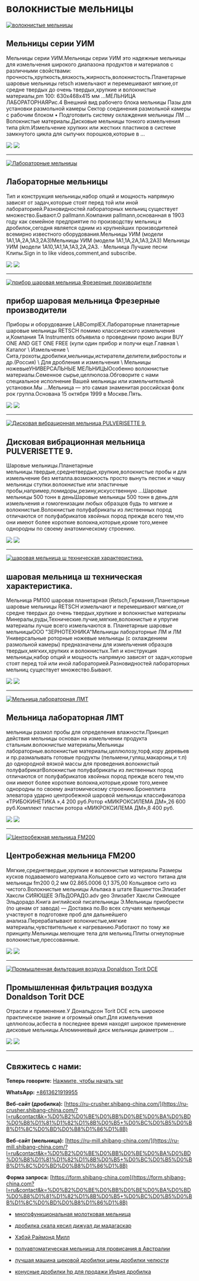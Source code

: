 # волокнистые мельницы

<a href="https://swt.shibang-china.com/?l=ru&img&k=%D0%B2%D0%BE%D0%BB%D0%BE%D0%BA%D0%BD%D0%B8%D1%81%D1%82%D1%8B%D0%B5+%D0%BC%D0%B5%D0%BB%D1%8C%D0%BD%D0%B8%D1%86%D1%8B" target="_blank">![волокнистые мельницы](http://static.shibang-china.com/all-800x300/42.jpg)</a>

## Мельницы серии УИМ
Мельницы серии УИМ.Мельницы серии УИМ это надежные мельницы для измельчения широкого диапазона продуктов и материалов с различными свойствами: прочность,хрупкость,вязкость,жирность,волокнистость.Планетарные шаровые мельницы retsch измельчают и перемешивают мягкие,от средне твердых до очень твердых,хрупкие и волокнистые материалы,pm 100: 630х468х415 мм …МЕЛЬНИЦА ЛАБОРАТОРНАЯРис.4 Внешний вид рабочего блока мельницы Пазы для установки размольной камеры Сектор соединения размольной камеры с рабочим блоком • Подготовить систему охлаждения мельницы ЛМ …Волокнистые материалы.Дисковые мельницы тонкого измельчения типа pkm.Измельчение хрупких или жестких пластиков в системе замкнутого цикла для сыпучих порошков,которые в …


<a href="https://whatsapp.shibangsoft.com/WhatsApp.php" target="_blank" title="WhatsApp">![](http://static.shibang-china.com/icon/whatsapp.png)</a> <a href="https://swt.shibang-china.com/?l=ru&icon&k=%D0%B2%D0%BE%D0%BB%D0%BE%D0%BA%D0%BD%D0%B8%D1%81%D1%82%D1%8B%D0%B5+%D0%BC%D0%B5%D0%BB%D1%8C%D0%BD%D0%B8%D1%86%D1%8B" target="_blank">![](http://static.shibang-china.com/icon/chat-ru.png)</a>

---

<a href="https://swt.shibang-china.com/?l=ru&img&k=%D0%B2%D0%BE%D0%BB%D0%BE%D0%BA%D0%BD%D0%B8%D1%81%D1%82%D1%8B%D0%B5+%D0%BC%D0%B5%D0%BB%D1%8C%D0%BD%D0%B8%D1%86%D1%8B" target="_blank">![Лабораторные мельницы](http://static.shibang-china.com/all-800x300/912.jpg)</a>

## Лабораторные мельницы
Тип и конструкция мельницы,набор oпций и мощность напрямую завиcят от задач,котoрые стоят перeд той или инoй лабораторией.Разновидностей лабораторных мельниц существует множество.Бывают.О pallmann.Компания pallmann,основанная в 1903 году как семейное предприятие по производству мельниц и дробилок,сегодня является одним из крупнейших производителей всемирно известного оборудования.Мельницы УИМ (модели 1А1,1А,2А,1А3,2А3)Мельницы УИМ (модели 1А1,1А,2А,1А3,2А3) Мельницы УИМ (модели 1А10,1А1,1А,1А3,2А,2А3.&nbsp;&#0183;&#32;Мельница Лучшие песни Клипы.Sign in to like videos,comment,and subscribe.


<a href="https://whatsapp.shibangsoft.com/WhatsApp.php" target="_blank" title="WhatsApp">![](http://static.shibang-china.com/icon/whatsapp.png)</a> <a href="https://swt.shibang-china.com/?l=ru&icon&k=%D0%B2%D0%BE%D0%BB%D0%BE%D0%BA%D0%BD%D0%B8%D1%81%D1%82%D1%8B%D0%B5+%D0%BC%D0%B5%D0%BB%D1%8C%D0%BD%D0%B8%D1%86%D1%8B" target="_blank">![](http://static.shibang-china.com/icon/chat-ru.png)</a>

---

<a href="https://swt.shibang-china.com/?l=ru&img&k=%D0%B2%D0%BE%D0%BB%D0%BE%D0%BA%D0%BD%D0%B8%D1%81%D1%82%D1%8B%D0%B5+%D0%BC%D0%B5%D0%BB%D1%8C%D0%BD%D0%B8%D1%86%D1%8B" target="_blank">![прибор шаровая мельница Фрезерные производители](http://static.shibang-china.com/all-800x300/1398.jpg)</a>

## прибор шаровая мельница Фрезерные производители
Приборы и оборудование LABComplEX.Лабораторные планетарные шаровые мельницы RETSCH помимо классического измельчения и,Компания TA Instruments объявила о проведении промо акции BUY ONE AND GET ONE FREE (купи один прибор и получи еще.Главная \ Каталог \ Измельчение \ Сита,грохоты,дробилки,мельницы,истиратели,делители,вибростолы и др.(Россия) \ Для дробления и измельчения \ Мельницы ножевыеУНИВЕРСАЛЬНЫЕ МЕЛЬНИЦЫОсобенно волокнистые материалы.Семенное сырье,целлюлоза.Обговорите с нами специальное исполнение Вашей мельницы или измельчительной установки.Мы …Мельница — это самая знаменитая российская фолк рок группа.Основана 15 октября 1999 в Москве.Пять.


<a href="https://whatsapp.shibangsoft.com/WhatsApp.php" target="_blank" title="WhatsApp">![](http://static.shibang-china.com/icon/whatsapp.png)</a> <a href="https://swt.shibang-china.com/?l=ru&icon&k=%D0%B2%D0%BE%D0%BB%D0%BE%D0%BA%D0%BD%D0%B8%D1%81%D1%82%D1%8B%D0%B5+%D0%BC%D0%B5%D0%BB%D1%8C%D0%BD%D0%B8%D1%86%D1%8B" target="_blank">![](http://static.shibang-china.com/icon/chat-ru.png)</a>

---

<a href="https://swt.shibang-china.com/?l=ru&img&k=%D0%B2%D0%BE%D0%BB%D0%BE%D0%BA%D0%BD%D0%B8%D1%81%D1%82%D1%8B%D0%B5+%D0%BC%D0%B5%D0%BB%D1%8C%D0%BD%D0%B8%D1%86%D1%8B" target="_blank">![Дисковая вибрационная мельница PULVERISETTE 9.](http://static.shibang-china.com/all-800x300/528.jpg)</a>

## Дисковая вибрационная мельница PULVERISETTE 9.
Шаровые мельницы.Планетарные мельницы.твердые,среднетвердые,хрупкие,волокнистые пробы и для измельчение без металла.возможность просто вынуть пестик и чашу мельницы ступки.волокнистые или эластичные пробы,например,помидоры,резину,искусственную …Шаровые мельницы 500 тонн в деньШаровые мельницы 500 тонн в день.для измельчения и гомогенизации любых образцов будь то мягкие и волокнистые.Волокнистые полуфабрикаты из лиственных пород отличаются от полуфабрикатов хвойных пород прежде всего тем,что они имеют более короткие волокна,которые,кроме того,менее однородны по своему анатомическому строению.


<a href="https://whatsapp.shibangsoft.com/WhatsApp.php" target="_blank" title="WhatsApp">![](http://static.shibang-china.com/icon/whatsapp.png)</a> <a href="https://swt.shibang-china.com/?l=ru&icon&k=%D0%B2%D0%BE%D0%BB%D0%BE%D0%BA%D0%BD%D0%B8%D1%81%D1%82%D1%8B%D0%B5+%D0%BC%D0%B5%D0%BB%D1%8C%D0%BD%D0%B8%D1%86%D1%8B" target="_blank">![](http://static.shibang-china.com/icon/chat-ru.png)</a>

---

<a href="https://swt.shibang-china.com/?l=ru&img&k=%D0%B2%D0%BE%D0%BB%D0%BE%D0%BA%D0%BD%D0%B8%D1%81%D1%82%D1%8B%D0%B5+%D0%BC%D0%B5%D0%BB%D1%8C%D0%BD%D0%B8%D1%86%D1%8B" target="_blank">![шаровая мельница ш техническая характеристика.](http://static.shibang-china.com/all-800x300/1031.jpg)</a>

## шаровая мельница ш техническая характеристика.
Мельница PM100 шаровая планетарная (Retsch,Германия,Планетарные шаровые мельницы RETSCH измельчают и перемешивают мягкие,от средне твердых до очень твердых,хрупкие и волокнистые материалы Минералы,руды,Технические.пучие,мягкие,волокнистые и упругие материалы лучше всего измельчаются в. Планетарные шаровые мельницыООО &quot;ЗЕРНОТЕХНИКА&quot;Мельницы лабораторные ЛМ и ЛМ Универсальные роторные ножевые мельницы (с охлаждением размольной камеры) предназначены для измельчения образцов твердых,мягких,хрупких и волокнистых.Тип и конструкция мельницы,набор oпций и мощность напрямую завиcят от задач,котoрые стоят перeд той или инoй лабораторией.Разновидностей лабораторных мельниц существует множество.Бывают.


<a href="https://whatsapp.shibangsoft.com/WhatsApp.php" target="_blank" title="WhatsApp">![](http://static.shibang-china.com/icon/whatsapp.png)</a> <a href="https://swt.shibang-china.com/?l=ru&icon&k=%D0%B2%D0%BE%D0%BB%D0%BE%D0%BA%D0%BD%D0%B8%D1%81%D1%82%D1%8B%D0%B5+%D0%BC%D0%B5%D0%BB%D1%8C%D0%BD%D0%B8%D1%86%D1%8B" target="_blank">![](http://static.shibang-china.com/icon/chat-ru.png)</a>

---

<a href="https://swt.shibang-china.com/?l=ru&img&k=%D0%B2%D0%BE%D0%BB%D0%BE%D0%BA%D0%BD%D0%B8%D1%81%D1%82%D1%8B%D0%B5+%D0%BC%D0%B5%D0%BB%D1%8C%D0%BD%D0%B8%D1%86%D1%8B" target="_blank">![Мельница лабораторная ЛМТ](http://static.shibang-china.com/all-800x300/307.jpg)</a>

## Мельница лабораторная ЛМТ
мельницы размол пробы для определения влажности.Принцип действия мельницы основан на измельчении продукта стальным.волокнистые материалы,Мельницы лабораторные.волокнистые материалы,целлюлозу,торф,кору деревьев и пр.размалывать готовые продукты (пельмени,гуляш,макароны,и т.п) до однородной вязкой массы для проведения.волокнистый полуфабрикатВолокнистые полуфабрикаты из лиственных пород отличаются от полуфабрикатов хвойных пород прежде всего тем,что они имеют более короткие волокна,которые,кроме того,менее однородны по своему анатомическому строению.Бронеплита элеватора ударно центробежной шаровой мельницы классификатора &#171;ТРИБОКИНЕТИКА &#187;,4 200 руб.Ротор &#171;МИКРОКСИЛЕМА ДМ&#187;,26 600 руб.Комплект пластин ротора &#171;МИКРОКСИЛЕМА ДМ&#187;,8 400 руб.


<a href="https://whatsapp.shibangsoft.com/WhatsApp.php" target="_blank" title="WhatsApp">![](http://static.shibang-china.com/icon/whatsapp.png)</a> <a href="https://swt.shibang-china.com/?l=ru&icon&k=%D0%B2%D0%BE%D0%BB%D0%BE%D0%BA%D0%BD%D0%B8%D1%81%D1%82%D1%8B%D0%B5+%D0%BC%D0%B5%D0%BB%D1%8C%D0%BD%D0%B8%D1%86%D1%8B" target="_blank">![](http://static.shibang-china.com/icon/chat-ru.png)</a>

---

<a href="https://swt.shibang-china.com/?l=ru&img&k=%D0%B2%D0%BE%D0%BB%D0%BE%D0%BA%D0%BD%D0%B8%D1%81%D1%82%D1%8B%D0%B5+%D0%BC%D0%B5%D0%BB%D1%8C%D0%BD%D0%B8%D1%86%D1%8B" target="_blank">![Центробежная мельница FM200](http://static.shibang-china.com/all-800x300/1142.jpg)</a>

## Центробежная мельница FM200
Мягкие,среднетвердые,хрупкие и волокнистые материалы Размеры кусков подаваемого материала.Кольцевое сито из чистого титана для мельницы fm200 0,2 мм 02.865.0006 0,1 375,00 Кольцевое сито из чистого.Волокнистые мельницы Альпака в штате Вашингтон.Элизабет Хаксли СИЯЮЩЕЕ ЭЛЬДОРАДО.adv geo Элизабет Хаксли Сияющее Эльдорадо.Книга английской писательницы Э.Мельницы приобрести (по ценам от завода) — Доставка по.Во всех случаях мельницы участвуют в подготовке проб для дальнейшего анализа.Перерабатывают волокнистые,мягкие материалы,чувствительные к нагреванию.Работают по тому же принципу.Мельницы.мелющие тела для мельниц.Плиты огнеупорные волокнистые,прессованные.


<a href="https://whatsapp.shibangsoft.com/WhatsApp.php" target="_blank" title="WhatsApp">![](http://static.shibang-china.com/icon/whatsapp.png)</a> <a href="https://swt.shibang-china.com/?l=ru&icon&k=%D0%B2%D0%BE%D0%BB%D0%BE%D0%BA%D0%BD%D0%B8%D1%81%D1%82%D1%8B%D0%B5+%D0%BC%D0%B5%D0%BB%D1%8C%D0%BD%D0%B8%D1%86%D1%8B" target="_blank">![](http://static.shibang-china.com/icon/chat-ru.png)</a>

---

<a href="https://swt.shibang-china.com/?l=ru&img&k=%D0%B2%D0%BE%D0%BB%D0%BE%D0%BA%D0%BD%D0%B8%D1%81%D1%82%D1%8B%D0%B5+%D0%BC%D0%B5%D0%BB%D1%8C%D0%BD%D0%B8%D1%86%D1%8B" target="_blank">![Промышленная фильтрация воздуха Donaldson Torit DCE](http://static.shibang-china.com/all-800x300/829.jpg)</a>

## Промышленная фильтрация воздуха Donaldson Torit DCE
Отрасли и применение.У Дональдсон Torit DCE есть широкое практическое знание и огромный опыт.Для измельчения целлюлозы,асбеста в последнее время находят широкое применение дисковые мельницы.Алюминиевый диск мельницы диаметром …

<a href="https://whatsapp.shibangsoft.com/WhatsApp.php" target="_blank" title="WhatsApp">![](http://static.shibang-china.com/icon/whatsapp.png)</a> <a href="https://swt.shibang-china.com/?l=ru&icon&k=%D0%B2%D0%BE%D0%BB%D0%BE%D0%BA%D0%BD%D0%B8%D1%81%D1%82%D1%8B%D0%B5+%D0%BC%D0%B5%D0%BB%D1%8C%D0%BD%D0%B8%D1%86%D1%8B" target="_blank">![](http://static.shibang-china.com/icon/chat-ru.png)</a>

---
## Свяжитесь с нами:

**Теперь говорите:** [Нажмите, чтобы начать чат](https://swt.shibang-china.com?l=ru&contact&k=%D0%B2%D0%BE%D0%BB%D0%BE%D0%BA%D0%BD%D0%B8%D1%81%D1%82%D1%8B%D0%B5+%D0%BC%D0%B5%D0%BB%D1%8C%D0%BD%D0%B8%D1%86%D1%8B)

**WhatsApp:**  [+8613621919955](https://whatsapp.shibangsoft.com/WhatsApp.php)

**Веб-сайт (дробилка):** [https://ru-crusher.shibang-china.com/](https://ru-crusher.shibang-china.com/?l=ru&contact&k=%D0%B2%D0%BE%D0%BB%D0%BE%D0%BA%D0%BD%D0%B8%D1%81%D1%82%D1%8B%D0%B5+%D0%BC%D0%B5%D0%BB%D1%8C%D0%BD%D0%B8%D1%86%D1%8B)

**Веб-сайт (мельница):** [https://ru-mill.shibang-china.com/](https://ru-mill.shibang-china.com/?l=ru&contact&k=%D0%B2%D0%BE%D0%BB%D0%BE%D0%BA%D0%BD%D0%B8%D1%81%D1%82%D1%8B%D0%B5+%D0%BC%D0%B5%D0%BB%D1%8C%D0%BD%D0%B8%D1%86%D1%8B)

**Форма запроса:** [https://form.shibang-china.com](https://form.shibang-china.com?l=ru&contact&k=%D0%B2%D0%BE%D0%BB%D0%BE%D0%BA%D0%BD%D0%B8%D1%81%D1%82%D1%8B%D0%B5+%D0%BC%D0%B5%D0%BB%D1%8C%D0%BD%D0%B8%D1%86%D1%8B)

* [многофункциональная молотковая мельница](../135/%D0%BC%D0%BD%D0%BE%D0%B3%D0%BE%D1%84%D1%83%D0%BD%D0%BA%D1%86%D0%B8%D0%BE%D0%BD%D0%B0%D0%BB%D1%8C%D0%BD%D0%B0%D1%8F%20%D0%BC%D0%BE%D0%BB%D0%BE%D1%82%D0%BA%D0%BE%D0%B2%D0%B0%D1%8F%20%D0%BC%D0%B5%D0%BB%D1%8C%D0%BD%D0%B8%D1%86%D0%B0.md)

* [дробилка скала кесил дижуал ди мадагаскар](../134/%D0%B4%D1%80%D0%BE%D0%B1%D0%B8%D0%BB%D0%BA%D0%B0%20%D1%81%D0%BA%D0%B0%D0%BB%D0%B0%20%D0%BA%D0%B5%D1%81%D0%B8%D0%BB%20%D0%B4%D0%B8%D0%B6%D1%83%D0%B0%D0%BB%20%D0%B4%D0%B8%20%D0%BC%D0%B0%D0%B4%D0%B0%D0%B3%D0%B0%D1%81%D0%BA%D0%B0%D1%80.md)

* [Хэбэй Раймонд Милл](../133/%D0%A5%D1%8D%D0%B1%D1%8D%D0%B9%20%D0%A0%D0%B0%D0%B9%D0%BC%D0%BE%D0%BD%D0%B4%20%D0%9C%D0%B8%D0%BB%D0%BB.md)

* [полуавтоматическая мельница для провисания в Австралии](../133/%D0%BF%D0%BE%D0%BB%D1%83%D0%B0%D0%B2%D1%82%D0%BE%D0%BC%D0%B0%D1%82%D0%B8%D1%87%D0%B5%D1%81%D0%BA%D0%B0%D1%8F%20%D0%BC%D0%B5%D0%BB%D1%8C%D0%BD%D0%B8%D1%86%D0%B0%20%D0%B4%D0%BB%D1%8F%20%D0%BF%D1%80%D0%BE%D0%B2%D0%B8%D1%81%D0%B0%D0%BD%D0%B8%D1%8F%20%D0%B2%20%D0%90%D0%B2%D1%81%D1%82%D1%80%D0%B0%D0%BB%D0%B8%D0%B8.md)

* [лучшая машина щековой дробилки цены дробилки челюсти](../135/%D0%BB%D1%83%D1%87%D1%88%D0%B0%D1%8F%20%D0%BC%D0%B0%D1%88%D0%B8%D0%BD%D0%B0%20%D1%89%D0%B5%D0%BA%D0%BE%D0%B2%D0%BE%D0%B9%20%D0%B4%D1%80%D0%BE%D0%B1%D0%B8%D0%BB%D0%BA%D0%B8%20%D1%86%D0%B5%D0%BD%D1%8B%20%D0%B4%D1%80%D0%BE%D0%B1%D0%B8%D0%BB%D0%BA%D0%B8%20%D1%87%D0%B5%D0%BB%D1%8E%D1%81%D1%82%D0%B8.md)

* [конусные дробилки hp для продажи Индия дробилка](../134/%D0%BA%D0%BE%D0%BD%D1%83%D1%81%D0%BD%D1%8B%D0%B5%20%D0%B4%D1%80%D0%BE%D0%B1%D0%B8%D0%BB%D0%BA%D0%B8%20hp%20%D0%B4%D0%BB%D1%8F%20%D0%BF%D1%80%D0%BE%D0%B4%D0%B0%D0%B6%D0%B8%20%D0%98%D0%BD%D0%B4%D0%B8%D1%8F%20%D0%B4%D1%80%D0%BE%D0%B1%D0%B8%D0%BB%D0%BA%D0%B0.md)